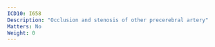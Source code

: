 ```yaml
---
ICD10: I658
Description: "Occlusion and stenosis of other precerebral artery"
Matters: No
Weight: 0
---
```

